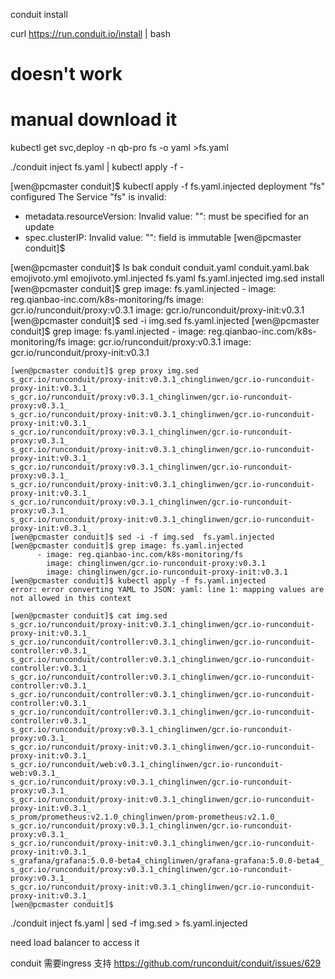 conduit install

curl https://run.conduit.io/install | bash
  # doesn't work
  # manual download it


kubectl get svc,deploy -n qb-pro fs -o yaml >fs.yaml

./conduit inject fs.yaml | kubectl apply -f -


[wen@pcmaster conduit]$ kubectl apply -f fs.yaml.injected 
deployment "fs" configured
The Service "fs" is invalid: 
* metadata.resourceVersion: Invalid value: "": must be specified for an update
* spec.clusterIP: Invalid value: "": field is immutable
[wen@pcmaster conduit]$



[wen@pcmaster conduit]$ ls
bak  conduit  conduit.yaml  conduit.yaml.bak  emojivoto.yml  emojivoto.yml.injected  fs.yaml  fs.yaml.injected  img.sed  install
[wen@pcmaster conduit]$ grep image: fs.yaml.injected 
      - image: reg.qianbao-inc.com/k8s-monitoring/fs
        image: gcr.io/runconduit/proxy:v0.3.1
        image: gcr.io/runconduit/proxy-init:v0.3.1
[wen@pcmaster conduit]$ sed -i img.sed fs.yaml.injected
[wen@pcmaster conduit]$ grep image: fs.yaml.injected 
      - image: reg.qianbao-inc.com/k8s-monitoring/fs
        image: gcr.io/runconduit/proxy:v0.3.1
        image: gcr.io/runconduit/proxy-init:v0.3.1
```        
[wen@pcmaster conduit]$ grep proxy img.sed 
s_gcr.io/runconduit/proxy-init:v0.3.1_chinglinwen/gcr.io-runconduit-proxy-init:v0.3.1_
s_gcr.io/runconduit/proxy:v0.3.1_chinglinwen/gcr.io-runconduit-proxy:v0.3.1_
s_gcr.io/runconduit/proxy-init:v0.3.1_chinglinwen/gcr.io-runconduit-proxy-init:v0.3.1_
s_gcr.io/runconduit/proxy:v0.3.1_chinglinwen/gcr.io-runconduit-proxy:v0.3.1_
s_gcr.io/runconduit/proxy-init:v0.3.1_chinglinwen/gcr.io-runconduit-proxy-init:v0.3.1_
s_gcr.io/runconduit/proxy:v0.3.1_chinglinwen/gcr.io-runconduit-proxy:v0.3.1_
s_gcr.io/runconduit/proxy-init:v0.3.1_chinglinwen/gcr.io-runconduit-proxy-init:v0.3.1_
s_gcr.io/runconduit/proxy:v0.3.1_chinglinwen/gcr.io-runconduit-proxy:v0.3.1_
s_gcr.io/runconduit/proxy-init:v0.3.1_chinglinwen/gcr.io-runconduit-proxy-init:v0.3.1_
[wen@pcmaster conduit]$ sed -i -f img.sed  fs.yaml.injected 
[wen@pcmaster conduit]$ grep image: fs.yaml.injected 
      - image: reg.qianbao-inc.com/k8s-monitoring/fs
        image: chinglinwen/gcr.io-runconduit-proxy:v0.3.1
        image: chinglinwen/gcr.io-runconduit-proxy-init:v0.3.1
[wen@pcmaster conduit]$ kubectl apply -f fs.yaml.injected 
error: error converting YAML to JSON: yaml: line 1: mapping values are not allowed in this context
```

```
[wen@pcmaster conduit]$ cat img.sed 
s_gcr.io/runconduit/proxy-init:v0.3.1_chinglinwen/gcr.io-runconduit-proxy-init:v0.3.1_
s_gcr.io/runconduit/controller:v0.3.1_chinglinwen/gcr.io-runconduit-controller:v0.3.1_
s_gcr.io/runconduit/controller:v0.3.1_chinglinwen/gcr.io-runconduit-controller:v0.3.1_
s_gcr.io/runconduit/controller:v0.3.1_chinglinwen/gcr.io-runconduit-controller:v0.3.1_
s_gcr.io/runconduit/controller:v0.3.1_chinglinwen/gcr.io-runconduit-controller:v0.3.1_
s_gcr.io/runconduit/controller:v0.3.1_chinglinwen/gcr.io-runconduit-controller:v0.3.1_
s_gcr.io/runconduit/proxy:v0.3.1_chinglinwen/gcr.io-runconduit-proxy:v0.3.1_
s_gcr.io/runconduit/proxy-init:v0.3.1_chinglinwen/gcr.io-runconduit-proxy-init:v0.3.1_
s_gcr.io/runconduit/web:v0.3.1_chinglinwen/gcr.io-runconduit-web:v0.3.1_
s_gcr.io/runconduit/proxy:v0.3.1_chinglinwen/gcr.io-runconduit-proxy:v0.3.1_
s_gcr.io/runconduit/proxy-init:v0.3.1_chinglinwen/gcr.io-runconduit-proxy-init:v0.3.1_
s_prom/prometheus:v2.1.0_chinglinwen/prom-prometheus:v2.1.0_
s_gcr.io/runconduit/proxy:v0.3.1_chinglinwen/gcr.io-runconduit-proxy:v0.3.1_
s_gcr.io/runconduit/proxy-init:v0.3.1_chinglinwen/gcr.io-runconduit-proxy-init:v0.3.1_
s_grafana/grafana:5.0.0-beta4_chinglinwen/grafana-grafana:5.0.0-beta4_
s_gcr.io/runconduit/proxy:v0.3.1_chinglinwen/gcr.io-runconduit-proxy:v0.3.1_
s_gcr.io/runconduit/proxy-init:v0.3.1_chinglinwen/gcr.io-runconduit-proxy-init:v0.3.1_
[wen@pcmaster conduit]$ 
```

./conduit inject fs.yaml | sed -f img.sed > fs.yaml.injected

need load balancer to access it

conduit 需要ingress 支持 <https://github.com/runconduit/conduit/issues/629>

